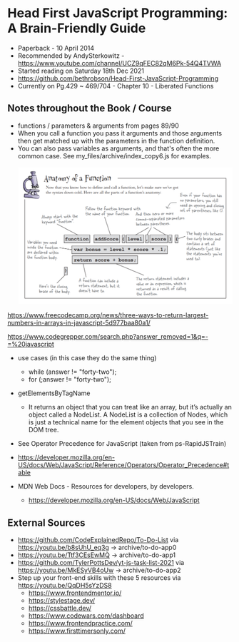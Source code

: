 # Head First JavaScript Programming: A Brain-Friendly Guide

- Paperback - 10 April 2014
- Recommended by AndySterkowitz - https://www.youtube.com/channel/UCZ9qFEC82qM6Pk-54Q4TVWA
- Started reading on Saturday 18th Dec 2021
- https://github.com/bethrobson/Head-First-JavaScript-Programming
- Currently on Pg.429 ~ 469/704 - Chapter 10 - Liberated Functions

## Notes throughout the Book / Course

- functions / parameters & arguments from pages 89/90
- When you call a function you pass it arguments and those arguments then get matched up with the parameters in the function definition.
- You can also pass variables as arguments, and that's often the more common case. See my_files/archive/index_copy6.js for examples.<br/><br/>
  ![](./AnatomyofaFunction.png)

https://www.freecodecamp.org/news/three-ways-to-return-largest-numbers-in-arrays-in-javascript-5d977baa80a1/

https://www.codegrepper.com/search.php?answer_removed=1&q=-=%20javascript

- use cases (in this case they do the same thing)

  - while (answer != "forty-two");
  - for (;answer != "forty-two");

- getElementsByTagName

  - It returns an object that you can treat like an array,
    but it’s actually an object called a NodeList. A NodeList is a collection of Nodes, which is just a technical name
    for the element objects that you see in the DOM tree.

- See Operator Precedence for JavaScript (taken from ps-RapidJSTrain)
- https://developer.mozilla.org/en-US/docs/Web/JavaScript/Reference/Operators/Operator_Precedence#table

- MDN Web Docs - Resources for developers, by developers.
  - https://developer.mozilla.org/en-US/docs/Web/JavaScript

## External Sources

- https://github.com/CodeExplainedRepo/To-Do-List via https://youtu.be/b8sUhU_eq3g -> archive/to-do-app0
- https://youtu.be/Ttf3CEsEwMQ -> archive/to-do-app1
- https://github.com/TylerPottsDev/yt-js-task-list-2021 via https://youtu.be/MkESyVB4oUw -> archive/to-do-app2
- Step up your front-end skills with these 5 resources via https://youtu.be/QqDH5sYzDS8
  - https://www.frontendmentor.io/
  - https://stylestage.dev/
  - https://cssbattle.dev/
  - https://www.codewars.com/dashboard
  - https://www.frontendpractice.com/
  - https://www.firsttimersonly.com/